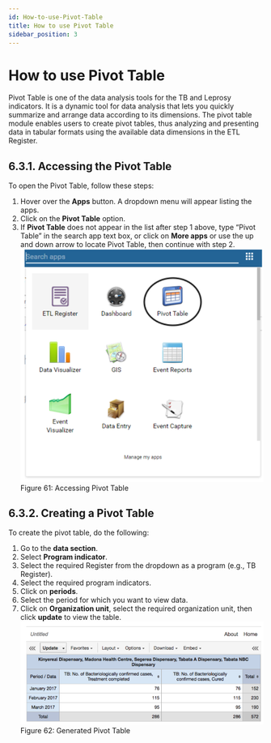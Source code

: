 ```yaml
---
id: How-to-use-Pivot-Table
title: How to use Pivot Table
sidebar_position: 3
---
```


#  How to use Pivot Table

Pivot Table is one of the data analysis tools for the TB and Leprosy indicators. It is a dynamic tool for data analysis that lets you quickly summarize and arrange data according to its dimensions. The pivot table module enables users to create pivot tables, thus analyzing and presenting data in tabular formats using the available data dimensions in the ETL Register.

## 6.3.1. Accessing the Pivot Table

To open the Pivot Table, follow these steps:

1. Hover over the **Apps** button. A dropdown menu will appear listing the apps.
2. Click on the **Pivot Table** option.
3. If **Pivot Table** does not appear in the list after step 1 above, type “Pivot Table” in the search app text box, or click on **More apps** or use the up and down arrow to locate Pivot Table, then continue with step 2.
![alt text](<../../static/img/Accessing the pivot table.PNG>)
   Figure 61: Accessing Pivot Table

## 6.3.2. Creating a Pivot Table

To create the pivot table, do the following:

1. Go to the **data section**.
2. Select **Program indicator**.
3. Select the required Register from the dropdown as a program (e.g., TB Register).
4. Select the required program indicators.
5. Click on **periods**.
6. Select the period for which you want to view data.
7. Click on **Organization unit**, select the required organization unit, then click **update** to view the table.
![alt text](<../../static/img/Generated pivot table.PNG>)
   Figure 62: Generated Pivot Table